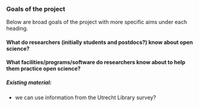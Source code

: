 ### Goals of the project

Below are broad goals of the project with more specific aims under each heading.

#### What do researchers (initially students and postdocs?) know about open science?

#### What facilities/programs/software do researchers know about to help them practice open science?


##### Existing material:
- we can use information from the Utrecht Library survey?

#### 
